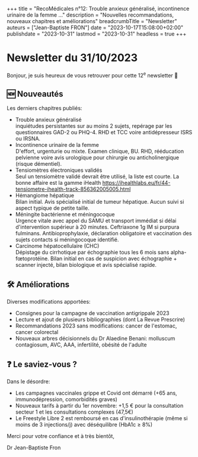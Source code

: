 +++
title = "RecoMédicales n°12: Trouble anxieux généralisé, incontinence urinaire de la femme ..."
description = "Nouvelles recommandations, nouveaux chapitres et améliorations"
breadcrumbTitle = "Newsletter"
auteurs = ["Jean-Baptiste FRON"]
date = "2023-10-17T15:08:00+02:00"
publishdate = "2023-10-31"
lastmod = "2023-10-31"
headless = true
+++

# Newsletter du 31/10/2023

Bonjour, je suis heureux de vous retrouver pour cette 12<sup>e</sup> newsletter 📰

## 🆕 Nouveautés

Les derniers chapitres publiés:

- Trouble anxieux généralisé  
  inquiétudes persistantes sur au moins 2 sujets, repérage par les questionnaires GAD-2 ou PHQ-4. RHD et TCC voire antidépresseur ISRS ou IRSNA.
- Incontinence urinaire de la femme  
  D'effort, urgenturie ou mixte. Examen clinique, BU. RHD, rééducation pelvienne voire avis urologique pour chirurgie ou anticholinergique (risque démentiel).
- Tensiomètres électroniques validés  
  Seul un tensiomètre validé devrait être utilisé, la liste est courte. La bonne affaire est la gamme iHealth <https://ihealthlabs.eu/fr/44-tensiometre-ihealth-track-856362005005.html>
- Hémangiome hépatique  
  Bilan initial. Avis spécialisé initial de tumeur hépatique. Aucun suivi si aspect typique de petite taille.
- Méningite bactérienne et méningocoque  
  Urgence vitale avec appel du SAMU et transport immédiat si délai d'intervention supérieur à 20 minutes. Ceftriaxone 1g IM si purpura fulminans. Antibioprophylaxie, déclaration obligatoire et vaccination des sujets contacts si méningocoque identifié.
- Carcinome hépatocellulaire (CHC)  
  Dépistage du cirrhotique par échographie tous les 6 mois sans alpha-fœtoprotéine. Bilan initial en cas de suspicion avec échographie + scanner injecté, bilan biologique et avis spécialisé rapide.

## 🛠️ Améliorations

Diverses modifications apportées:

- Consignes pour la campagne de vaccination antigrippale 2023
- Lecture et ajout de plusieurs bibliographies (dont La Revue Prescrire)
- Recommandations 2023 sans modifications: cancer de l'estomac, cancer colorectal
- Nouveaux arbres décisionnels du Dr Alaedine Benani: molluscum contagiosum, AVC, AAA, infertilité, obésité de l'adulte

## ❓ Le saviez-vous ?

Dans le désordre:

- Les campagnes vaccinales grippe et Covid ont démarré (+65 ans, immunodépression, comorbidités graves)
- Nouveaux tarifs à partir du 1er novembre: +1,5 € pour la consultation secteur 1 et les consultations complexes (47,5€)
- Le Freestyle Libre 2 est remboursé en cas d'insulinothérapie (même si moins de 3 injections/j) avec déséquilibre (HbA1c ≥ 8%)

Merci pour votre confiance et à très bientôt,

Dr Jean-Baptiste Fron
